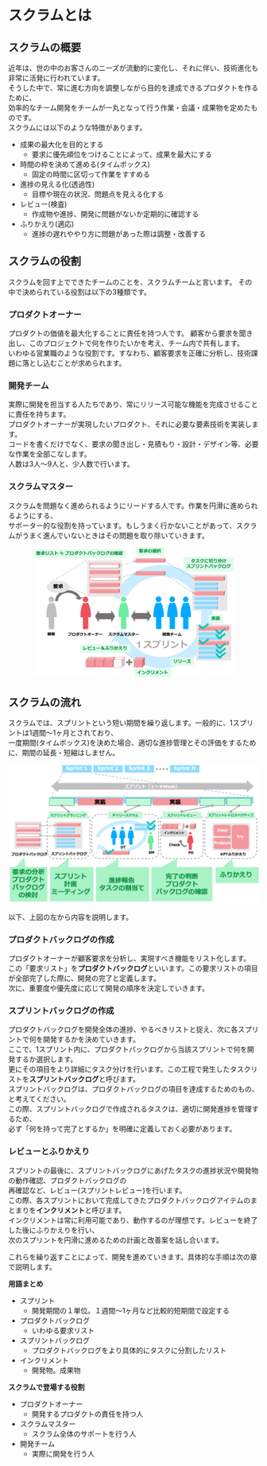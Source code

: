 # スクラムとは

## スクラムの概要

近年は、世の中のお客さんのニーズが流動的に変化し、それに伴い、技術進化も非常に活発に行われています。  
そうした中で、常に進む方向を調整しながら目的を達成できるプロダクトを作るために、  
効率的なチーム開発をチームが一丸となって行う作業・会議・成果物を定めたものです。  
スクラムには以下のような特徴があります。

- 成果の最大化を目的とする
  - 要求に優先順位をつけることによって、成果を最大にする
- 時間の枠を決めて進める(タイムボックス)
  - 固定の時間に区切って作業をすすめる
- 進捗の見える化(透過性)
  - 目標や現在の状況、問題点を見える化する
- レビュー(検査)
  - 作成物や進捗、開発に問題がないか定期的に確認する
- ふりかえり(適応)
  - 進捗の遅れややり方に問題があった際は調整・改善する

## スクラムの役割
スクラムを回す上でできたチームのことを、スクラムチームと言います。
その中で決められている役割は以下の3種類です。

### プロダクトオーナー
プロダクトの価値を最大化することに責任を持つ人です。
顧客から要求を聞き出し、このプロジェクトで何を作りたいかを考え、チーム内で共有します。  
いわゆる営業職のような役割です。すなわち、顧客要求を正確に分析し、技術課題に落とし込むことが求められます。  

### 開発チーム
実際に開発を担当する人たちであり、常にリリース可能な機能を完成させることに責任を持ちます。  
プロダクトオーナーが実現したいプロダクト、それに必要な要素技術を実装します。  
コードを書くだけでなく、要求の聞き出し・見積もり・設計・デザイン等、必要な作業を全部こなします。  
人数は3人〜9人と、少人数で行います。

### スクラムマスター
スクラムを問題なく進められるようにリードする人です。作業を円滑に進められるようにする、  
サポーター的な役割を持っています。もしうまく行かないことがあって、スクラムがうまく進んでいないときはその問題を取り除いていきます。  

<center>
<img src="img/scrum_model.png" width="80%">
</center>

## スクラムの流れ

スクラムでは、スプリントという短い期間を繰り返します。一般的に、1スプリントは1週間〜1ヶ月とされており、  
一度期間(タイムボックス)を決めた場合、適切な進捗管理とその評価をするために、期間の延長・短縮はしません。  

<center>
<img src="img/scrum_flow.png">
</center>

以下、上図の左から内容を説明します。

### プロダクトバックログの作成
プロダクトオーナーが顧客要求を分析し、実現すべき機能をリスト化します。  
この「要求リスト」を**プロダクトバックログ**といいます。この要求リストの項目が全部完了した際に、開発の完了と定義します。  
次に、重要度や優先度に応じて開発の順序を決定していきます。  


### スプリントバックログの作成
プロダクトバックログを開発全体の進捗、やるべきリストと捉え、次に各スプリントで何を開発するかを決めていきます。  
ここで、1スプリント内に、プロダクトバックログから当該スプリントで何を開発するか選択します。  
更にその項目をより詳細にタスク分けを行います。この工程で発生したタスクリストを**スプリントバックログ**と呼びます。  
スプリントバックログは、プロダクトバックログの項目を達成するためのもの、と考えてください。  
この際、スプリントバックログで作成されるタスクは、適切に開発進捗を管理するため、  
必ず「何を持って完了とするか」を明確に定義しておく必要があります。  

### レビューとふりかえり
スプリントの最後に、スプリントバックログにあげたタスクの進捗状況や開発物の動作確認、プロダクトバックログの  
再確認など、レビュー(スプリントレビュー)を行います。  
この際、各スプリントにおいて完成してきたプロダクトバックログアイテムのまとまりを**インクリメント**と呼びます。  
インクリメントは常に利用可能であり、動作するのが理想です。レビューを終了した後にふりかえりを行い、  
次のスプリントを円滑に進めるための計画と改善案を話し合います。  

これらを繰り返すことによって、開発を進めていきます。具体的な手順は次の章で説明します。

**用語まとめ**
- スプリント
  - 開発期間の１単位。１週間〜1ヶ月など比較的短期間で設定する
- プロダクトバックログ
  - いわゆる要求リスト
- スプリントバックログ
  - プロダクトバックログをより具体的にタスクに分割したリスト
- インクリメント
  - 開発物。成果物

**スクラムで登場する役割**
- プロダクトオーナー
  - 開発するプロダクトの責任を持つ人
- スクラムマスター
  - スクラム全体のサポートを行う人
- 開発チーム
  - 実際に開発を行う人